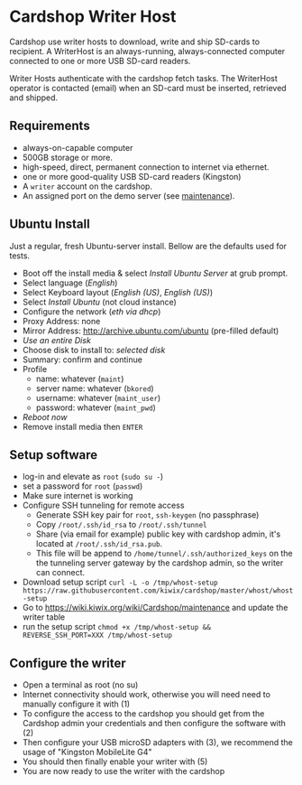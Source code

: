 # Cardshop Writer Host

Cardshop use writer hosts to download, write and ship SD-cards to recipient.
A WriterHost is an always-running, always-connected computer connected to one or more USB SD-card readers.

Writer Hosts authenticate with the cardshop fetch tasks. The WriterHost operator is contacted (email) when an SD-card must be inserted, retrieved and shipped.

## Requirements

* always-on-capable computer
* 500GB storage or more.
* high-speed, direct, permanent connection to internet via ethernet.
* one or more good-quality USB SD-card readers (Kingston)
* A `writer` account on the cardshop.
* An assigned port on the demo server (see [maintenance](http://wiki.kiwix.org/wiki/Cardshop-maintenance)).

## Ubuntu Install

Just a regular, fresh Ubuntu-server install. Bellow are the defaults used for tests.

* Boot off the install media & select *Install Ubuntu Server* at grub prompt.
* Select language (*English*)
* Select Keyboard layout (*English (US)*, *English (US)*)
* Select *Install Ubuntu* (not cloud instance)
* Configure the network (*eth via dhcp*)
* Proxy Address: none
* Mirror Address: http://archive.ubuntu.com/ubuntu (pre-filled default)
* *Use an entire Disk*
* Choose disk to install to: *selected disk*
* Summary: confirm and continue
* Profile
  * name: whatever (`maint`)
  * server name: whatever (`bkored`)
  * username: whatever (`maint_user`)
  * password: whatever (`maint_pwd`)
* *Reboot now*
* Remove install media then `ENTER`

## Setup software

* log-in and elevate as `root` (`sudo su -`)
* set a password for `root` (`passwd`)
* Make sure internet is working
* Configure SSH tunneling for remote access
  * Generate SSH key pair for `root`, `ssh-keygen` (no passphrase)
  * Copy `/root/.ssh/id_rsa` to `/root/.ssh/tunnel`
  * Share (via email for example) public key with cardshop admin, it's located at `/root/.ssh/id_rsa.pub`.
  * This file will be append to `/home/tunnel/.ssh/authorized_keys` on the the tunneling server gateway by the cardshop admin, so the writer can connect.
* Download setup script `curl -L -o /tmp/whost-setup https://raw.githubusercontent.com/kiwix/cardshop/master/whost/whost-setup`
* Go to https://wiki.kiwix.org/wiki/Cardshop/maintenance and update the writer table
* run the setup script `chmod +x /tmp/whost-setup && REVERSE_SSH_PORT=XXX /tmp/whost-setup`

## Configure the writer

* Open a terminal as root (no su)
* Internet connectivity should work, otherwise you will need need to manually configure it with (1)
* To configure the access to the cardshop you should get from the Cardshop admin your credentials and then configure the software with (2)
* Then configure your USB microSD adapters with (3), we recommend the usage of "Kingston MobileLite G4"
* You should then finally enable your writer with (5)
* You are now ready to use the writer with the cardshop
 
